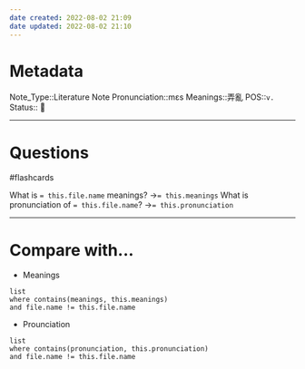 ```yaml
---
date created: 2022-08-02 21:09
date updated: 2022-08-02 21:10
---
```


# Metadata

Note_Type::Literature Note
Pronunciation::mɛs
Meanings::弄亂
POS::`v.`
Status:: 👶

---

# Questions

#flashcards

What is `= this.file.name` meanings? ->`= this.meanings` <!--SR:!2022-08-28,16,270-->
What is pronunciation of `= this.file.name`? ->`= this.pronunciation` <!--SR:!2022-08-20,13,290-->

---

# Compare with...

- Meanings

```dataview
list
where contains(meanings, this.meanings)
and file.name != this.file.name
```

- Prounciation

```dataview
list
where contains(pronunciation, this.pronunciation)
and file.name != this.file.name
```
